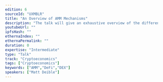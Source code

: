 ```yaml
---
edition: 6
sourceId: "UXMBLR"
title: "An Overview of AMM Mechanisms"
description: "The talk will give an exhaustive overview of the different AMM algorithms currently deployed on major distributed ledgers, as well as the underlying intuition behind their design. Building up from the basic principles of AMM design, the talk will then cover the algorithmic mechanisms used in the various different algorithms including Constant Sum, Constant Product (Uniswap V2), Uniswap V3, KyberSwap, StableSwap (Curve), CryptoSwap (Curve V2), Solidly Stable pairs, Clipper, Dodo, and RFQ systems."
youtubeUrl: ""
ipfsHash: ""
ethernaIndex: ""
ethernaPermalink: ""
duration: 0
expertise: "Intermediate"
type: "Talk"
track: "Cryptoeconomics"
tags: ["Cryptoeconomics"]
keywords: ["AMM","DeFi","DEX"]
speakers: ["Matt Deible"]
---
```

